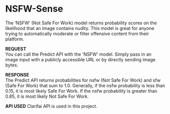 # NSFW-Sense
The ‘NSFW’ (Not Safe For Work) model returns probability scores on the likelihood that an image contains nudity. This model is great for anyone trying to automatically moderate or filter offensive content from their platform.

**REQUEST**             
You can call the Predict API with the 'NSFW' model. Simply pass in an image input with a publicly accessible URL or by directly sending image bytes.                  

**RESPONSE**                 
The Predict API returns probabilities for nsfw (Not Safe For Work) and sfw (Safe For Work) that sum to 1.0. Generally, if the nsfw probability is less than 0.15, it is most likely Safe For Work. If the nsfw probability is greater than 0.85, it is most likely Not Safe For Work.

**API USED**
Clarifai API is used in this project.
